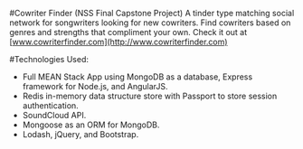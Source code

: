 #Cowriter Finder (NSS Final Capstone Project)
A tinder type matching social network for songwriters looking for new cowriters.  Find cowriters based on genres and strengths that compliment your own.  Check it out at [www.cowriterfinder.com](http://www.cowriterfinder.com)

#Technologies Used:
  - Full MEAN Stack App using MongoDB as a database, Express framework for Node.js, and AngularJS.
  - Redis in-memory data structure store with Passport to store session authentication.
  - SoundCloud API.
  - Mongoose as an ORM for MongoDB.
  - Lodash, jQuery, and Bootstrap.


